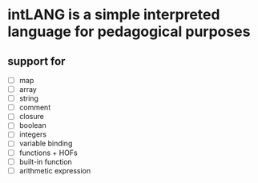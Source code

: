 # intLANG is a simple interpreted language for pedagogical purposes

## support for

- [ ] map
- [ ] array
- [ ] string
- [ ] comment
- [ ] closure
- [ ] boolean
- [ ] integers
- [ ] variable binding
- [ ] functions + HOFs
- [ ] built-in function
- [ ] arithmetic expression
